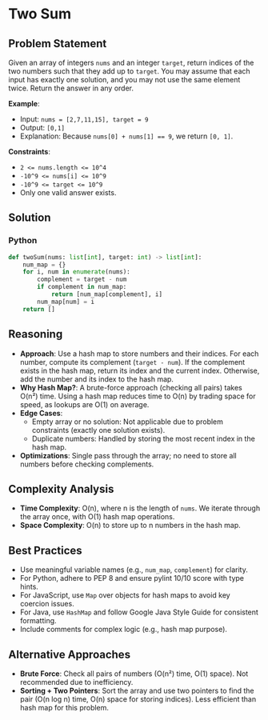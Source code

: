 # Two Sum

## Problem Statement
Given an array of integers `nums` and an integer `target`, return indices of the two numbers such that they add up to `target`. You may assume that each input has exactly one solution, and you may not use the same element twice. Return the answer in any order.

**Example**:
- Input: `nums = [2,7,11,15], target = 9`
- Output: `[0,1]`
- Explanation: Because `nums[0] + nums[1] == 9`, we return `[0, 1]`.

**Constraints**:
- `2 <= nums.length <= 10^4`
- `-10^9 <= nums[i] <= 10^9`
- `-10^9 <= target <= 10^9`
- Only one valid answer exists.

## Solution

### Python
```python
def twoSum(nums: list[int], target: int) -> list[int]:
    num_map = {}
    for i, num in enumerate(nums):
        complement = target - num
        if complement in num_map:
            return [num_map[complement], i]
        num_map[num] = i
    return []
```

## Reasoning
- **Approach**: Use a hash map to store numbers and their indices. For each number, compute its complement (`target - num`). If the complement exists in the hash map, return its index and the current index. Otherwise, add the number and its index to the hash map.
- **Why Hash Map?**: A brute-force approach (checking all pairs) takes O(n²) time. Using a hash map reduces time to O(n) by trading space for speed, as lookups are O(1) on average.
- **Edge Cases**:
  - Empty array or no solution: Not applicable due to problem constraints (exactly one solution exists).
  - Duplicate numbers: Handled by storing the most recent index in the hash map.
- **Optimizations**: Single pass through the array; no need to store all numbers before checking complements.

## Complexity Analysis
- **Time Complexity**: O(n), where n is the length of `nums`. We iterate through the array once, with O(1) hash map operations.
- **Space Complexity**: O(n) to store up to n numbers in the hash map.

## Best Practices
- Use meaningful variable names (e.g., `num_map`, `complement`) for clarity.
- For Python, adhere to PEP 8 and ensure pylint 10/10 score with type hints.
- For JavaScript, use `Map` over objects for hash maps to avoid key coercion issues.
- For Java, use `HashMap` and follow Google Java Style Guide for consistent formatting.
- Include comments for complex logic (e.g., hash map purpose).

## Alternative Approaches
- **Brute Force**: Check all pairs of numbers (O(n²) time, O(1) space). Not recommended due to inefficiency.
- **Sorting + Two Pointers**: Sort the array and use two pointers to find the pair (O(n log n) time, O(n) space for storing indices). Less efficient than hash map for this problem.